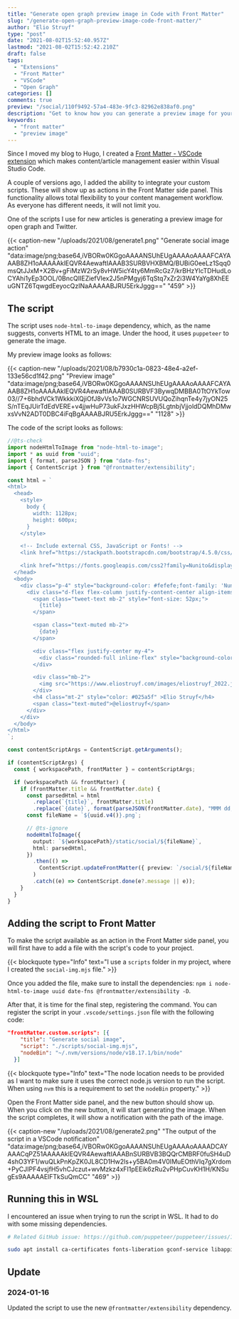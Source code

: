 ```yaml
---
title: "Generate open graph preview image in Code with Front Matter"
slug: "/generate-open-graph-preview-image-code-front-matter/"
author: "Elio Struyf"
type: "post"
date: "2021-08-02T15:52:40.957Z"
lastmod: "2021-08-02T15:52:42.210Z"
draft: false
tags:
  - "Extensions"
  - "Front Matter"
  - "VSCode"
  - "Open Graph"
categories: []
comments: true
preview: "/social/110f9492-57a4-483e-9fc3-82962e838af0.png"
description: "Get to know how you can generate a preview image for your articles by using a custom script and the Front Matter Visual Studio Code extension."
keywords:
  - "front matter"
  - "preview image"
---
```


Since I moved my blog to Hugo, I created a [Front Matter - VSCode extension](https://marketplace.visualstudio.com/items?itemName=eliostruyf.vscode-front-matter) which makes content/article management easier within Visual Studio Code.

A couple of versions ago, I added the ability to integrate your custom scripts. These will show up as actions in the Front Matter side panel. This functionality allows total flexibility to your content management workflow. As everyone has different needs, it will not limit you.

One of the scripts I use for new articles is generating a preview image for open graph and Twitter.

{{< caption-new "/uploads/2021/08/generate1.png" "Generate social image action"  "data:image/png;base64,iVBORw0KGgoAAAANSUhEUgAAAAoAAAAFCAYAAAB8ZH1oAAAAAklEQVR4AewaftIAAAB3SURBVHXBMQ/BUBiG0eeLz1Sqq0msQtJJxM+X2Bv+gFiMzW2rSy8vHW5icY4ty6MmRcGz7/krBHzYlcTDHudLoCYAhi1yEp3OOL/0BncQIIEZiefVlex2J5nPMgyj6TqStq7xZr2i3W4YaYg8XhEEuGNTZ6TqwgdEeyocQzINaAAAAABJRU5ErkJggg==" "459" >}}

## The script

The script uses `node-html-to-image` dependency, which, as the name suggests, converts HTML to an image. Under the hood, it uses `puppeteer` to generate the image.

My preview image looks as follows:

{{< caption-new "/uploads/2021/08/b7930c1a-0823-48e4-a2ef-133e56cd1f42.png" "Preview image"  "data:image/png;base64,iVBORw0KGgoAAAANSUhEUgAAAAoAAAAFCAYAAAB8ZH1oAAAAAklEQVR4AewaftIAAAB0SURBVF3BywqDMBBA0TtOYkTow03//7+6bhdVCk1WkkkiXQjiOfJ8vVs1o7WGCNRSUVUQoZihqnTe4y7jyON25S/nTEqJUirTdEdVERE+v4jjwHuP73ukFJxzHHWcpBj5LgtnbjVjjoldDQMhDMwxsVvN2ADT0DBC4iFqBgAAAABJRU5ErkJggg==" "1128" >}}

The code of the script looks as follows:

```typescript {linenos=table,noclasses=false}
//@ts-check
import nodeHtmlToImage from "node-html-to-image";
import * as uuid from "uuid";
import { format, parseJSON } from "date-fns";
import { ContentScript } from "@frontmatter/extensibility";

const html = `
<html>
  <head>
    <style>
      body {
        width: 1128px;
        height: 600px;
      }
    </style>

    <!-- Include external CSS, JavaScript or Fonts! -->
    <link href="https://stackpath.bootstrapcdn.com/bootstrap/4.5.0/css/bootstrap.min.css" rel="stylesheet" integrity="sha384-9aIt2nRpC12Uk9gS9baDl411NQApFmC26EwAOH8WgZl5MYYxFfc+NcPb1dKGj7Sk" crossorigin="anonymous">

    <link href="https://fonts.googleapis.com/css2?family=Nunito&display=swap" rel="stylesheet">
  </head>
  <body>
    <div class="p-4" style="background-color: #fefefe;font-family: 'Nunito', sans-serif; font-size: 20px; width: 1128px; height:600px;">
      <div class="d-flex flex-column justify-content-center align-items-center text-center" style="border: 10px solid #025a5f; height:100%; width:100%; border-radius:50px;">
        <span class="tweet-text mb-2" style="font-size: 52px;">
          {title}
        </span>

        <span class="text-muted mb-2">
          {date}
        </span>

        <div class="flex justify-center my-4">
          <div class="rounded-full inline-flex" style="background-color: #198c95; height: 0.25rem; width: 4rem;"></div>
        </div>

        <div class="mb-2">
          <img src="https://www.eliostruyf.com/images/eliostruyf_2022.jpg" class="rounded-circle" width="150px">
        </div>
        <h4 class="mt-2" style="color: #025a5f" >Elio Struyf</h4>
        <span class="text-muted">@eliostruyf</span>
      </div>
    </div>
  </body>
</html>
`;

const contentScriptArgs = ContentScript.getArguments();

if (contentScriptArgs) {
  const { workspacePath, frontMatter } = contentScriptArgs;

  if (workspacePath && frontMatter) {
    if (frontMatter.title && frontMatter.date) {
      const parsedHtml = html
        .replace(`{title}`, frontMatter.title)
        .replace(`{date}`, format(parseJSON(frontMatter.date), "MMM dd, yyyy"));
      const fileName = `${uuid.v4()}.png`;

      // @ts-ignore
      nodeHtmlToImage({
        output: `${workspacePath}/static/social/${fileName}`,
        html: parsedHtml,
      })
        .then(() =>
          ContentScript.updateFrontMatter({ preview: `/social/${fileName}` })
        )
        .catch((e) => ContentScript.done(e?.message || e));
    }
  }
}
```

## Adding the script to Front Matter

To make the script available as an action in the Front Matter side panel, you will first have to add a file with the script's code to your project.

{{< blockquote type="Info" text="I use a `scripts` folder in my project, where I created the `social-img.mjs` file." >}}

Once you added the file, make sure to install the dependencies: `npm i node-html-to-image uuid date-fns @frontmatter/extensibility -D`.

After that, it is time for the final step, registering the command. You can register the script in your `.vscode/settings.json` file with the following code:

```json
"frontMatter.custom.scripts": [{
    "title": "Generate social image",
    "script": "./scripts/social-img.mjs",
    "nodeBin": "~/.nvm/versions/node/v18.17.1/bin/node"
  }]
```

{{< blockquote type="Info" text="The node location needs to be provided as I want to make sure it uses the correct node.js version to run the script. When using `nvm` this is a requirement to set the `nodeBin` property." >}}

Open the Front Matter side panel, and the new button should show up. When you click on the new button, it will start generating the image. When the script completes, it will show a notification with the path of the image.

{{< caption-new "/uploads/2021/08/generate2.png" "The output of the script in a VSCode notification"  "data:image/png;base64,iVBORw0KGgoAAAANSUhEUgAAAAoAAAADCAYAAACqPZ51AAAAAklEQVR4AewaftIAAABnSURBVB3BQQrCMBRF0fuSH4uD4shO3YF1/wuQLkPnKpZK0JL8CD1Hw2ls+y5BA0m4V0IMuEOthVIq7gXrdom+PyCJIPF4vsjfH5vhCJczut+wvMzkz4xFI1pEEik6zRu2vPHpCuvKH1H/KNSugEs9AAAAAElFTkSuQmCC" "469" >}} 

## Running this in WSL

I encountered an issue when trying to run the script in WSL. It had to do with some missing dependencies.

```bash
# Related GitHub issue: https://github.com/puppeteer/puppeteer/issues/1837

sudo apt install ca-certificates fonts-liberation gconf-service libappindicator1 libasound2 libatk-bridge2.0-0 libatk1.0-0 libc6 libcairo2 libcups2 libdbus-1-3 libexpat1 libfontconfig1 libgbm1 libgcc1 libgconf-2-4 libgdk-pixbuf2.0-0 libglib2.0-0 libgtk-3-0 libnspr4 libnss3 libpango-1.0-0 libpangocairo-1.0-0 libstdc++6 libx11-6 libx11-xcb1 libxcb1 libxcomposite1 libxcursor1 libxdamage1 libxext6 libxfixes3 libxi6 libxrandr2 libxrender1 libxss1 libxtst6 lsb-release wget xdg-utils -y 
```

## Update

### 2024-01-16

Updated the script to use the new `@frontmatter/extensibility` dependency.
